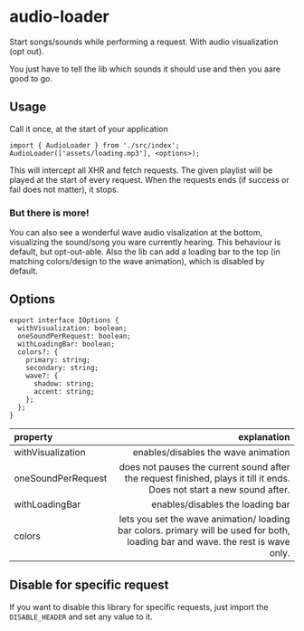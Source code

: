 # audio-loader
Start songs/sounds while performing a request. With audio visualization (opt out).

You just have to tell the lib which sounds it should use and then you aare good to go.

## Usage
Call it once, at the start of your application
```
import { AudioLoader } from './src/index';
AudioLoader(['assets/loading.mp3'], <options>);
```

This will intercept all XHR and fetch requests. The given playlist will be played at the start of
every request. When the requests ends (if success or fail does not matter), it stops.

### But there is more!
You can also see a wonderful wave audio visalization at the bottom, visualizing the sound/song you ware currently hearing.
This behaviour is default, but opt-out-able.
Also the lib can add a loading bar to the top (in matching colors/design to the wave animation), which is disabled by default.

## Options
```
export interface IOptions {
  withVisualization: boolean;
  oneSoundPerRequest: boolean;
  withLoadingBar: boolean;
  colors?: {
    primary: string;
    secondary: string;
    wave?: {
      shadow: string;
      accent: string;
    };
  };
}
```

| property       | explanation    |
| :------------- | ----------: |
| withVisualization | enables/disables the wave animation |
| oneSoundPerRequest   | does not pauses the current sound after the request finished, plays it till it ends. Does not start a new sound after. |
| withLoadingBar | enables/disables the loading bar |
| colors | lets you set the wave animation/ loading bar colors. primary will be used for both, loading bar and wave. the rest is wave only. |

## Disable for specific request
If you want to disable this library for specific requests, just import the `DISABLE_HEADER` and set any value to it.